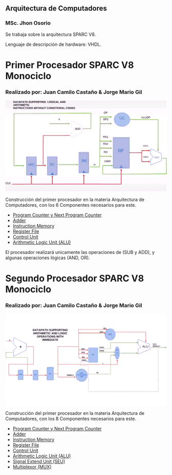 ## Arquitectura de Computadores 
  ### MSc. Jhon Osorio 

Se trabaja sobre la arquitectura SPARC V8.

Lenguaje de descripción de hardware: VHDL.

# Primer Procesador SPARC V8 Monociclo
### Realizado por: Juan Camilo Castaño & Jorge Mario Gil

![Esquema del Procesador](/Procesador1/Procesador.png)
  
Construcción del primer procesador en la materia Arquitectura de Computadores, con los 6 Componentes necesarios para este.

  * [Program Counter y Next Program Counter](/Procesador1/Program_Counter.vhd)
  * [Adder](/Procesador1/Adder.vhd)
  * [Instruction Memory](/Procesador1/Instruction_Memory.vhd)
  * [Register File](/Procesador1/Register_File.vhd)
  * [Control Unit](/Procesador1/Control_Unit.vhd)
  * [Arithmetic Logic Unit (ALU)](/Procesador1/Arithmetic_Logic_Unit.vhd)

El procesador realizará unicamente las operaciones de (SUB y ADD), y algunas operaciones lógicas (AND, OR).

# Segundo Procesador SPARC V8 Monociclo
### Realizado por: Juan Camilo Castaño & Jorge Mario Gil

![Esquema del Procesador](/Procesador2/Procesador2.png)

Construcción del primer procesador en la materia Arquitectura de Computadores, con los 8 Componentes necesarios para este.

  * [Program Counter y Next Program Counter](/Procesador2/Program_Counter.vhd)
  * [Adder](/Procesador2/Adder.vhd)
  * [Instruction Memory](/Procesador2/Instruction_Memory.vhd)
  * [Register File](/Procesador2/Register_File.vhd)
  * [Control Unit](/Procesador2/Control_Unit.vhd)
  * [Arithmetic Logic Unit (ALU)](/Procesador2/Arithmetic_Logic_Unit.vhd)
  * [Signal Extend Unit (SEU)](/Procesador2/Signal_Extend_Unit.vhd)
  * [Multiplexor (MUX)](/Procesador2/Multiplexor.vhd)
